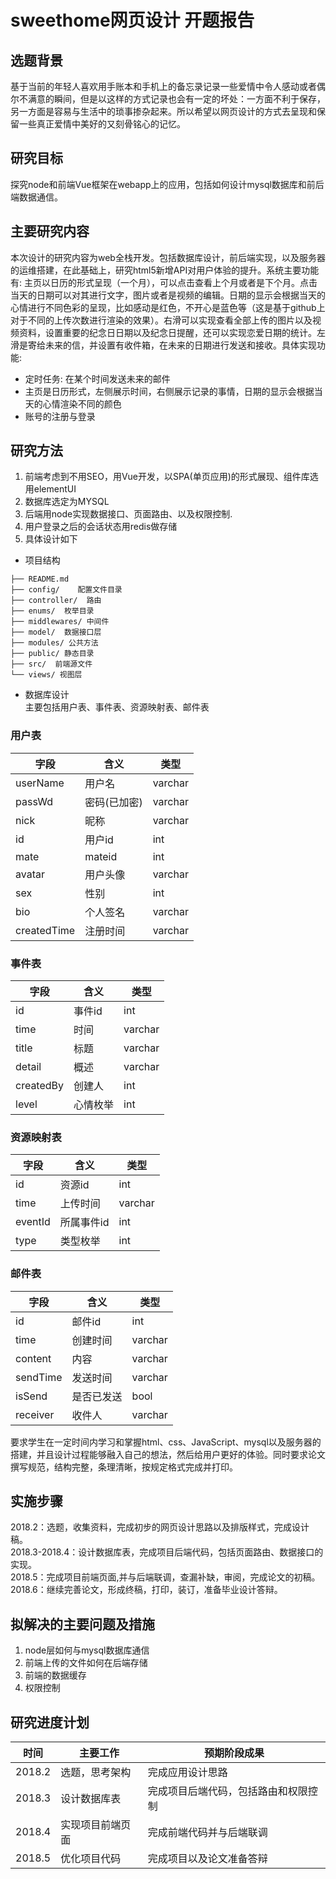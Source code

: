 # sweethome网页设计 开题报告
## 选题背景
基于当前的年轻人喜欢用手账本和手机上的备忘录记录一些爱情中令人感动或者偶尔不满意的瞬间，但是以这样的方式记录也会有一定的坏处：一方面不利于保存，另一方面是容易与生活中的琐事掺杂起来。所以希望以网页设计的方式去呈现和保留一些真正爱情中美好的又刻骨铭心的记忆。
## 研究目标
探究node和前端Vue框架在webapp上的应用，包括如何设计mysql数据库和前后端数据通信。
## 主要研究内容
本次设计的研究内容为web全栈开发。包括数据库设计，前后端实现，以及服务器的运维搭建，在此基础上，研究html5新增API对用户体验的提升。系统主要功能有: 主页以日历的形式呈现（一个月），可以点击查看上个月或者是下个月。点击当天的日期可以对其进行文字，图片或者是视频的编辑。日期的显示会根据当天的心情进行不同色彩的呈现，比如感动是红色，不开心是蓝色等（这是基于github上对于不同的上传次数进行渲染的效果）。右滑可以实现查看全部上传的图片以及视频资料，设置重要的纪念日日期以及纪念日提醒，还可以实现恋爱日期的统计。左滑是寄给未来的信，并设置有收件箱，在未来的日期进行发送和接收。具体实现功能:
- 定时任务: 在某个时间发送未来的邮件 
- 主页是日历形式，左侧展示时间，右侧展示记录的事情，日期的显示会根据当天的心情渲染不同的颜色
- 账号的注册与登录 
## 研究方法
1. 前端考虑到不用SEO，用Vue开发，以SPA(单页应用)的形式展现、组件库选用elementUI
2. 数据库选定为MYSQL
3. 后端用node实现数据接口、页面路由、以及权限控制.
4. 用户登录之后的会话状态用redis做存储
5. 具体设计如下  
- 项目结构
```
├── README.md
├── config/    配置文件目录
├── controller/  路由
├── enums/  枚举目录
├── middlewares/ 中间件
├── model/  数据接口层
├── modules/ 公共方法
├── public/ 静态目录
├── src/  前端源文件
└── views/ 视图层
```
- 数据库设计  
主要包括用户表、事件表、资源映射表、邮件表   
### 用户表
字段|含义|类型
-|-|-|
userName|用户名|varchar
passWd|密码(已加密)|varchar
nick|昵称|varchar
id|用户id|int
mate|mateid|int
avatar|用户头像|varchar
sex|性别|int
bio|个人签名|varchar
createdTime|注册时间|varchar
### 事件表 
字段|含义|类型
-|-|-|
id|事件id|int
time|时间|varchar
title|标题|varchar
detail|概述|varchar
createdBy|创建人|int
level|心情枚举|int
### 资源映射表
字段|含义|类型
-|-|-|
id|资源id|int
time|上传时间|varchar
eventId|所属事件id|int
type|类型枚举|int
### 邮件表 
字段|含义|类型|
-|-|-|
id|邮件id|int
time|创建时间|varchar
content|内容|varchar
sendTime|发送时间|varchar
isSend|是否已发送|bool
receiver|收件人|varchar  

要求学生在一定时间内学习和掌握html、css、JavaScript、mysql以及服务器的搭建，并且设计过程能够融入自己的想法，然后给用户更好的体验。同时要求论文撰写规范，结构完整，条理清晰，按规定格式完成并打印。
## 实施步骤
2018.2：选题，收集资料，完成初步的网页设计思路以及排版样式，完成设计稿。  
2018.3-2018.4：设计数据库表，完成项目后端代码，包括页面路由、数据接口的实现。  
2018.5：完成项目前端页面,并与后端联调，查漏补缺，审阅，完成论文的初稿。  
2018.6：继续完善论文，形成终稿，打印，装订，准备毕业设计答辩。  
## 拟解决的主要问题及措施
1. node层如何与mysql数据库通信
2. 前端上传的文件如何在后端存储
3. 前端的数据缓存
4. 权限控制
## 研究进度计划
时间|主要工作|预期阶段成果
-|-|-|
2018.2|选题，思考架构|完成应用设计思路
2018.3|设计数据库表|完成项目后端代码，包括路由和权限控制
2018.4|实现项目前端页面|完成前端代码并与后端联调
2018.5|优化项目代码|完成项目以及论文准备答辩